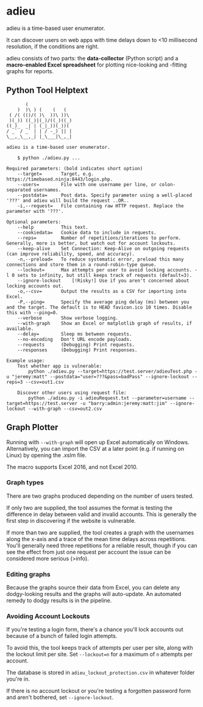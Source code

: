 # adieu

adieu is a time-based user enumerator.

It can discover users on web apps with time delays down to <10 millisecond resolution, if the conditions are right.

adieu consists of two parts: the __data-collector__ (Python script) and a __macro-enabled Excel spreadsheet__ for plotting nice-looking and -fitting graphs for reports.
## Python Tool Helptext
```
       (                 
    )  )\ ) (    (   (   
 ( /( (()/( )\  ))\ ))\  
 )(_)) ((_)|(_)/((_)((_) 
((_)_  _| | (_|_))(_))(  
/ _` / _` | | / -_) || | 
\__,_\__,_| |_\___|\_,_| 

adieu is a time-based user enumerator.

	$ python ./adieu.py ...

Required parameters: (bold indicates short option)
	--target=		Target, e.g. https://timebased.ninja:8443/login.php.
	--users=		File with one username per line, or colon-separated usernames.
	--postdata=		Post data. Specify parameter using a well-placed '???' and adieu will build the request ..OR..
	-i,--request=	File containing raw HTTP request. Replace the parameter with '???'.

Optional parameters:
	--help      	This text.
	--cookiedata=	Cookie data to include in requests.
	--reps=   		Number of repetitions/iterations to perform. Generally, more is better, but watch out for account lockouts.
	--keep-alive	Set Connection: Keep-Alive on outgoing requests (can improve reliability, speed, and accuracy).
	-n,--preload=	To reduce systematic error, preload this many connections and store them in a round-robin-type queue.
	--lockout=		Max attempts per user to avoid locking accounts. -l 0 sets to infinity, but still keeps track of requests (default=3).
	--ignore-lockout	[!Risky!] Use if you aren't concerned about locking accounts out.
	-o,--csv=		Output the results as a CSV for importing into Excel.
	-P,--ping=		Specify the average ping delay (ms) between you and the target. The default is to HEAD favicon.ico 10 times. Disable this with --ping=0.
	--verbose		Show verbose logging.
	--with-graph	Show an Excel or matplotlib graph of results, if available.
	--delay=		Sleep ms between requests.
	--no-encoding	Don't URL encode payloads.
	--requests		(Debugging) Print requests.
	--responses		(Debugging) Print responses.

Example usage:
	Test whether app is vulnerable:
		python ./adieu.py --target=https://test.server/adieuTest.php -u "jeremy:matt" --postdata="user=???&pass=badPass" --ignore-lockout --reps=3 --csv=out1.csv

	Discover other users using request file:
		python ./adieu.py -i adieuRequest.txt --parameter=username --target=https://test.server -u "barry:admin:jeremy:matt:jim" --ignore-lockout --with-graph --csv=out2.csv
```

## Graph Plotter
Running with `--with-graph` will open up Excel automatically on Windows. Alternatively, you can import the CSV at a later point (e.g. if running on Linux) by opening the .xslm file.

The macro supports Excel 2016, and not Excel 2010.
### Graph types
There are two graphs produced depending on the number of users tested.

If only two are supplied, the tool assumes the format is testing the difference in delay between valid and invalid accounts.
This is generally the first step in discovering if the website is vulnerable.

If more than two are supplied, the tool creates a graph with the usernames along the x-axis and a trace of the mean time delays across repetitions.
You'll generally need three repetitions for a reliable result, though if you can see the effect from just one request per account the issue can be considered more serious (>info).
### Editing graphs
Because the graphs source their data from Excel, you can delete any dodgy-looking results and the graphs will auto-update.
An automated remedy to dodgy results is in the pipeline.
### Avoiding Account Lockouts
If you're testing a login form, there's a chance you'll lock accounts out because of a bunch of failed login attempts.

To avoid this, the tool keeps track of attempts per user per site, along with the lockout limit per site. Set `--lockout=n` for a maximum of `n` attempts per account.

The database is stored in `adieu_lockout_protection.csv` in whatever folder you're in.

If there is no account lockout or you're testing a forgotten password form and aren't bothered, set `--ignore-lockout`.
